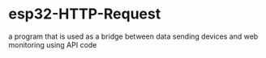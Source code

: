 # esp32-HTTP-Request

a program that is used as a bridge between data sending devices and web monitoring using API code
